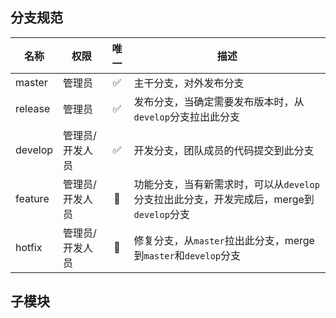 ## 分支规范

  | 名称    | 权限            | 唯一  | 描述                                                                                    |
  | ------- | --------------- | :---: | --------------------------------------------------------------------------------------- |
  | master  | 管理员          |   ✅   | 主干分支，对外发布分支                                                                  |
  | release | 管理员          |   ✅   | 发布分支，当确定需要发布版本时，从`develop`分支拉出此分支                               |
  | develop | 管理员/开发人员 |   ✅   | 开发分支，团队成员的代码提交到此分支                                                    |
  | feature | 管理员/开发人员 |   🚫   | 功能分支，当有新需求时，可以从`develop`分支拉出此分支，开发完成后，merge到`develop`分支 |
  | hotfix  | 管理员/开发人员 |   🚫   | 修复分支，从`master`拉出此分支，merge到`master`和`develop`分支                          |

## 子模块